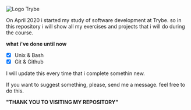 ![Logo Trybe](https://uploads-ssl.webflow.com/5dbd9ce75ad64f24b67f0932/5dbdd9165ad64f5e29811c52_BRAND3.png)

On April 2020 i started my study of software development at Trybe. so in this repository i will show all my exercises and projects that i will do during the course.

**what i've done until now**
- [x] Unix & Bash
- [x] Git & Github

I will update this every time that i complete somethin new.

If you want to suggest something, please, send me a message. feel free to do this.

**"THANK YOU TO VISITING MY REPOSITORY"**